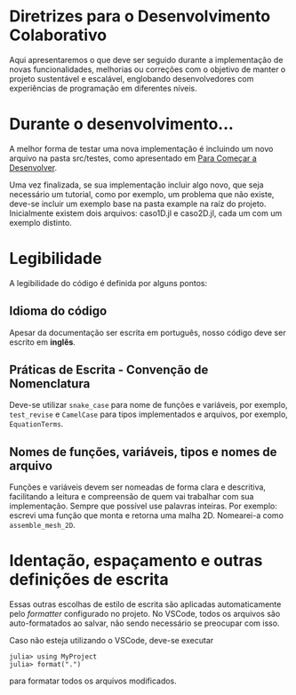 # Diretrizes para o Desenvolvimento Colaborativo

Aqui apresentaremos o que deve ser seguido durante a implementação de novas funcionalidades, melhorias ou correções com o objetivo de manter o projeto sustentável e escalável, englobando desenvolvedores com experiências de programação em diferentes níveis.

# Durante o desenvolvimento...

A melhor forma de testar uma nova implementação é incluindo um novo arquivo na pasta src/testes, como apresentado em [Para Começar a Desenvolver](../para-comecar/para-começar-a-desenvolver.md).

Uma vez finalizada, se sua implementação incluir algo novo, que seja necessário um tutorial, como por exemplo, um problema que não existe, deve-se incluir um exemplo base na pasta example na raíz do projeto. Inicialmente existem dois arquivos: caso1D.jl e caso2D.jl, cada um com um exemplo distinto.

# Legibilidade

A legibilidade do código é definida por alguns pontos:

## Idioma do código

Apesar da documentação ser escrita em português, nosso código deve ser escrito em **inglês**.

## Práticas de Escrita - Convenção de Nomenclatura

Deve-se utilizar `snake_case` para nome de funções e variáveis, por exemplo, `test_revise` e `CamelCase` para tipos implementados e arquivos, por exemplo, `EquationTerms`.

## Nomes de funções, variáveis, tipos e nomes de arquivo

Funções e variáveis devem ser nomeadas de forma clara e descritiva, facilitando a leitura e compreensão de quem vai trabalhar com sua implementação. Sempre que possível use palavras inteiras. Por exemplo: escrevi uma função que monta e retorna uma malha 2D. Nomearei-a como `assemble_mesh_2D`.

# Identação, espaçamento e outras definições de escrita

Essas outras escolhas de estilo de escrita são aplicadas automaticamente pelo _formatter_ configurado no projeto. No VSCode, todos os arquivos são auto-formatados ao salvar, não sendo necessário se preocupar com isso.

Caso não esteja utilizando o VSCode, deve-se executar

```julia-repl
julia> using MyProject
julia> format(".")
```

para formatar todos os arquivos modificados.
